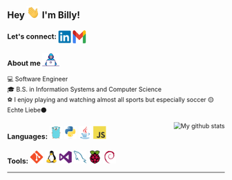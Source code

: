 ## Hey <img src="Resources/Gifs/Waving.gif" width="30px"> I'm Billy!

### <b>Let's connect: </b><a href="https://www.linkedin.com/in/williamcobb00/" title="LinkedIn"> <kbd><img align="center" height="30px" width="30px" src="Resources/SocialMedia/LinkedIn.svg"/></kbd></a> <a href="mailto:billycobb00@gmail.com" title="Gmail"><kbd><img align="center" height="30px" width="30px" src="Resources/SocialMedia/Gmail.svg"/></kbd></a>

### <b>About me</b> <img src="Resources/Gifs/Developer.gif" width="40px">
💻 Software Engineer</br>
🎓 B.S. in Information Systems and Computer Science</br>
⚽️ I enjoy playing and watching almost all sports but especially soccer 🟡Echte Liebe⚫️
 

<p align="center"><img align="right" src="https://github-readme-stats.vercel.app/api?username=WMCobb00&theme=dark&show_icons=false&hide=prs&line_height=20&hide_border=true" alt="My github stats"/>

### Languages: <a href="https://golang.org/" title="Go"><kbd><img height="30" src="Resources/Languages/Go.svg"/></kbd></a> <a href="https://www.python.org/" title="Python"><kbd><img height="30" src="Resources/Languages/Python.svg"></kbd></a> <a href="https://www.java.com/en/" title="Java"><kbd><img height="30" src="Resources/Languages/Java.svg"></kbd></a> <a href="https://www.javascript.com/" title="Javascript"><kbd><img height="30" src="Resources/Languages/Javascript.svg"></kbd></a>
### Tools: <a href="https://git-scm.com/" title="Git"><kbd><img height="30" src="Resources/Tools/Git.svg"/></kbd></a> <a href="https://www.linux.org/" title="Linux"><kbd><img height="30" src="Resources/Tools/Linux.svg"/></kbd></a> <a href="https://code.visualstudio.com/" title="Visual Studio"><kbd><img height="30" src="Resources/Tools/VisualStudio.svg"/></kbd></a> <a href="https://www.mysql.com/" title="MySQL"><kbd><img height="30" src="Resources/Tools/MySQL.svg"/></kbd></a> <a href="https://www.raspberrypi.org/" title="Raspberry Pi"><kbd><img height="30" src="Resources/Tools/RasberryPi.svg"/></kbd></a> <a href="https://www.debian.org/" title="Debian"><kbd><img height="30" src="Resources/Tools/Debian.svg"/></kbd></a>
---
</p>

